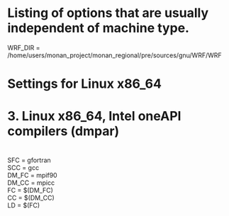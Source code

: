 # Listing of options that are usually independent of machine type.

WRF_DIR = /home/users/monan_project/monan_regional/pre/sources/gnu/WRF/WRF

# 
#
#   Settings for Linux x86_64
#
#   3.  Linux x86_64, Intel oneAPI compilers    (dmpar)
#
SFC                 = gfortran \
SCC                 = gcc \
DM_FC               = mpif90 \
DM_CC               = mpicc  \
FC                  = $(DM_FC) \
CC                  = $(DM_CC) \
LD                  = $(FC)

